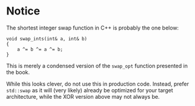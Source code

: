 Notice
======

The shortest integer swap function in C++ is probably the one below:

```
void swap_ints(int& a, int& b)
{
	a ^= b ^= a ^= b;
}
```

This is merely a condensed version of the `swap_opt` function presented in the
book.

While this looks clever, do not use this in production code. Instead, prefer
`std::swap` as it will (very likely) already be optimized for your target
architecture, while the XOR version above may not always be.
